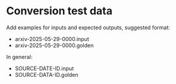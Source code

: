 # Conversion test data

Add examples for inputs and expected outputs, suggested format:

* arxiv-2025-05-29-0000.input
* arxiv-2025-05-29-0000.golden

In general:

* SOURCE-DATE-ID.input
* SOURCE-DATA-ID.golden
